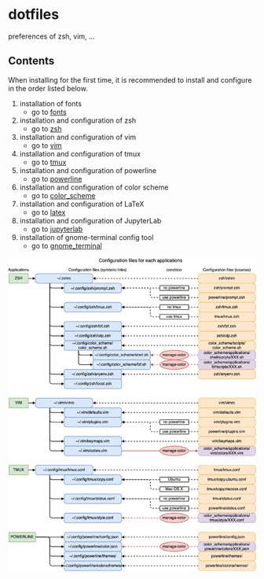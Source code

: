 # dotfiles

preferences of zsh, vim, ...

## Contents

When installing for the first time, it is recommended to install and configure in the order listed below.

1. installation of fonts
    * go to [fonts](/fonts/)
1. installation and configuration of zsh
    * go to [zsh](/zsh/)
1. installation and configuration of vim
    * go to [vim](/vim/)
1. installation and configuration of tmux
    * go to [tmux](/tmux/)
1. installation and configuration of powerline
    * go to [powerline](/powerline/)
1. installation and configuration of color scheme
    * go to [color_scheme](/color_scheme/)
1. installation and configuration of LaTeX
    * go to [latex](/latex/)
1. installation and configuration of JupyterLab
    * go to [jupyterlab](/jupyterlab/)
1. installation of gnome-terminal config tool
    * go to [gnome_terminal](/gnome_terminal/)

![](configfiles.png)
